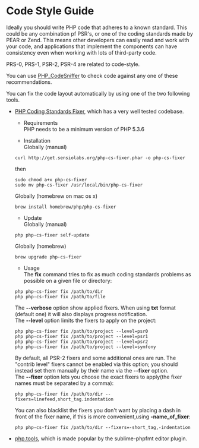 # Code Style Guide
Ideally you should write PHP code that adheres to a known standard. This could be any combination pf PSR's, or one of the coding standards made by PEAR or Zend.
This means other developers can easily read and work with your code, and applications that implement the components can have consistency even when working with lots of third-party code.

PRS-0, PRS-1, PSR-2, PSR-4 are related to code-style.

You can use [PHP_CodeSniffer](http://pear.php.net/package/PHP_CodeSniffer/) to check code against any one of these recommendations.

You can fix the code layout automatically by using one of the two following tools.
* [PHP Coding Standards Fixer](http://cs.sensiolabs.org/), which has a very well tested codebase.
    * Requirements  
    PHP needs to be a minimum version of PHP 5.3.6

    * Installation  
    Globally (manual)  
    ```
    curl http://get.sensiolabs.org/php-cs-fixer.phar -o php-cs-fixer
    ```  
    then  
    ```
    sudo chmod a+x php-cs-fixer
    sudo mv php-cs-fixer /usr/local/bin/php-cs-fixer
    ```  
    Globally (homebrew on mac os x)
    ```
    brew install homebrew/php/php-cs-fixer
    ```
    * Update  
    Globally (manual)
    ```
    php php-cs-fixer self-update
    ```
    Globally (homebrew)
    ```
    brew upgrade php-cs-fixer
    ```
    * Usage  
    The **fix** command tries to fix as much coding standards problems as possible on a given file or directory:
    ```
    php php-cs-fixer fix /path/to/dir
    php php-cs-fixer fix /path/to/file
    ```
    The **--verbose** option show applied fixers. When using **txt** format (default one) it will also displays progress notification.  
    The **--level** option limits the fixers to apply on the project:
    ```
    php php-cs-fixer fix /path/to/project --level=psr0
    php php-cs-fixer fix /path/to/project --level=psr1
    php php-cs-fixer fix /path/to/project --level=psr2
    php php-cs-fixer fix /path/to/project --level=symfony
    ```
    By default, all PSR-2 fixers and some additional ones are run. The "contrib level" fixers cannot be enabled via this option; you should instead set them manually by their name via the **--fixer** option.  
    The **--fixer** option lets you choose the exact fixers to apply(the fixer names must be separated by a comma):
    ```
    php php-cs-fixer fix /path/to/dir --fixers=linefeed,short_tag.indentation
    ```
    You can also blacklist the fixers you don't want by placing a dash in front of the fixer name, if this is more convenient,using **-name_of_fixer**:
    ```
    php php-cs-fixer fix /path/to/dir --fixers=-short_tag,-indentation
    ```

* [php.tools](https://github.com/phpfmt/php.tools), which is made popular by the sublime-phpfmt editor plugin.
